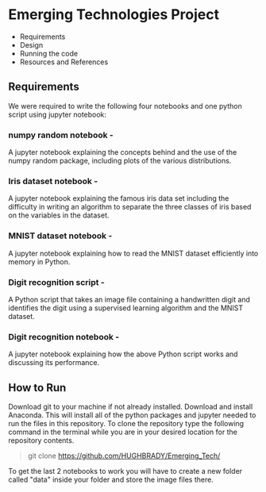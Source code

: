 # Emerging Technologies Project

<ul>
    <li>Requirements</li>
    <li>Design</li>
    <li>Running the code</li>
    <li>Resources and References</li>
</ul>

## Requirements

We were required to write the following four notebooks and one python script using jupyter notebook:

### numpy random notebook - 
   A jupyter notebook explaining the concepts behind and the use of the numpy random package, including plots of the various distributions.
### Iris dataset notebook -
   A jupyter notebook explaining the famous iris data set including the difficulty in writing an algorithm to separate the three classes of iris based on the variables in the dataset.
### MNIST dataset notebook -
   A jupyter notebook explaining how to read the MNIST dataset efficiently into memory in Python.
### Digit recognition script -
   A Python script that takes an image file containing a handwritten digit and identifies the digit using a supervised learning algorithm and the MNIST dataset.
### Digit recognition notebook -
   A jupyter notebook explaining how the above Python script works and discussing its performance.

   
## How to Run 
Download git to your machine if not already installed.
Download and install Anaconda. This will install all of the python packages and jupyter needed to run the files in this repository.
To clone the repository type the following command in the terminal while you are in your desired location for the repository contents.

>git clone https://github.com/HUGHBRADY/Emerging_Tech/

To get the last 2 notebooks to work you will have to create a new folder called "data" inside your folder and store the image files there.
